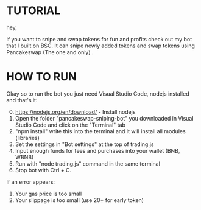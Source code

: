 # TUTORIAL

hey,

If you want to snipe and swap tokens for fun and profits check out my bot that I built on BSC. It can snipe newly added tokens and swap tokens using Pancakeswap (The one and only) .


# HOW TO RUN

Okay so to run the bot you just need Visual Studio Code, nodejs installed and that's it:

0. https://nodejs.org/en/download/ - Install nodejs
0. Open the folder "pancakeswap-sniping-bot" you downloaded in Visual Studio Code and click on the "Terminal" tab
1. "npm install" write this into the terminal and it will install all modules (libraries)
2. Set the settings in "Bot settings" at the top of trading.js
3. Input enough funds for fees and purchases into your wallet (BNB, WBNB)
4. Run with "node trading.js" command in the same terminal
5. Stop bot with Ctrl + C.

If an error appears:

1. Your gas price is too small 
1. Your slippage is too small (use 20+ for early token)
